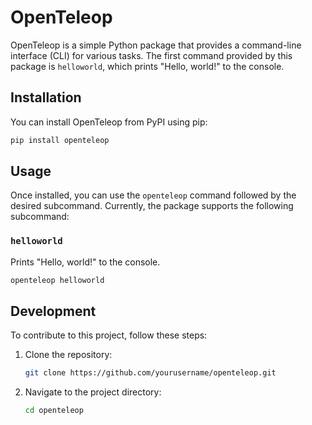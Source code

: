 
# OpenTeleop

OpenTeleop is a simple Python package that provides a command-line interface (CLI) for various tasks. The first command provided by this package is `helloworld`, which prints "Hello, world!" to the console.

## Installation

You can install OpenTeleop from PyPI using pip:

```bash
pip install openteleop
```

## Usage

Once installed, you can use the `openteleop` command followed by the desired subcommand. Currently, the package supports the following subcommand:

### `helloworld`

Prints "Hello, world!" to the console.

```bash
openteleop helloworld
```

## Development

To contribute to this project, follow these steps:

1. Clone the repository:

   ```bash
   git clone https://github.com/yourusername/openteleop.git
   ```

2. Navigate to the project directory:

   ```bash
   cd openteleop
   ```